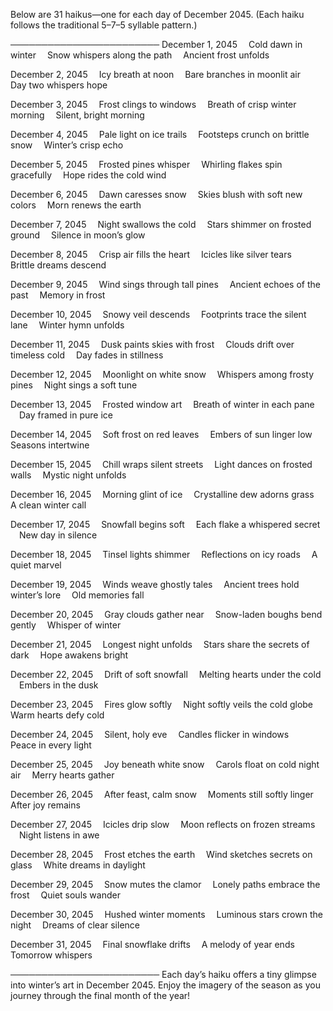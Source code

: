 Below are 31 haikus—one for each day of December 2045. (Each haiku follows the traditional 5–7–5 syllable pattern.)

────────────────────────
December 1, 2045
 Cold dawn in winter
 Snow whispers along the path
 Ancient frost unfolds

December 2, 2045
 Icy breath at noon
 Bare branches in moonlit air
 Day two whispers hope

December 3, 2045
 Frost clings to windows
 Breath of crisp winter morning
 Silent, bright morning

December 4, 2045
 Pale light on ice trails
 Footsteps crunch on brittle snow
 Winter’s crisp echo

December 5, 2045
 Frosted pines whisper
 Whirling flakes spin gracefully
 Hope rides the cold wind

December 6, 2045
 Dawn caresses snow
 Skies blush with soft new colors
 Morn renews the earth

December 7, 2045
 Night swallows the cold
 Stars shimmer on frosted ground
 Silence in moon’s glow

December 8, 2045
 Crisp air fills the heart
 Icicles like silver tears
 Brittle dreams descend

December 9, 2045
 Wind sings through tall pines
 Ancient echoes of the past
 Memory in frost

December 10, 2045
 Snowy veil descends
 Footprints trace the silent lane
 Winter hymn unfolds

December 11, 2045
 Dusk paints skies with frost
 Clouds drift over timeless cold
 Day fades in stillness

December 12, 2045
 Moonlight on white snow
 Whispers among frosty pines
 Night sings a soft tune

December 13, 2045
 Frosted window art
 Breath of winter in each pane
 Day framed in pure ice

December 14, 2045
 Soft frost on red leaves
 Embers of sun linger low
 Seasons intertwine

December 15, 2045
 Chill wraps silent streets
 Light dances on frosted walls
 Mystic night unfolds

December 16, 2045
 Morning glint of ice
 Crystalline dew adorns grass
 A clean winter call

December 17, 2045
 Snowfall begins soft
 Each flake a whispered secret
 New day in silence

December 18, 2045
 Tinsel lights shimmer
 Reflections on icy roads
 A quiet marvel

December 19, 2045
 Winds weave ghostly tales
 Ancient trees hold winter’s lore
 Old memories fall

December 20, 2045
 Gray clouds gather near
 Snow-laden boughs bend gently
 Whisper of winter

December 21, 2045
 Longest night unfolds
 Stars share the secrets of dark
 Hope awakens bright

December 22, 2045
 Drift of soft snowfall
 Melting hearts under the cold
 Embers in the dusk

December 23, 2045
 Fires glow softly
 Night softly veils the cold globe
 Warm hearts defy cold

December 24, 2045
 Silent, holy eve
 Candles flicker in windows
 Peace in every light

December 25, 2045
 Joy beneath white snow
 Carols float on cold night air
 Merry hearts gather

December 26, 2045
 After feast, calm snow
 Moments still softly linger
 After joy remains

December 27, 2045
 Icicles drip slow
 Moon reflects on frozen streams
 Night listens in awe

December 28, 2045
 Frost etches the earth
 Wind sketches secrets on glass
 White dreams in daylight

December 29, 2045
 Snow mutes the clamor
 Lonely paths embrace the frost
 Quiet souls wander

December 30, 2045
 Hushed winter moments
 Luminous stars crown the night
 Dreams of clear silence

December 31, 2045
 Final snowflake drifts
 A melody of year ends
 Tomorrow whispers

────────────────────────
Each day’s haiku offers a tiny glimpse into winter’s art in December 2045. Enjoy the imagery of the season as you journey through the final month of the year!
